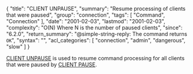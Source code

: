 {
  "title": "CLIENT UNPAUSE",
  "summary": "Resume processing of clients that were paused",
  "group": "connection",
  "tags": [
    "Command",
    "Connection"
  ],
  "date": "2001-02-03",
  "lastmod": "2001-02-03",
  "complexity": "O(N) Where N is the number of paused clients",
  "since": "6.2.0",
  "return_summary": "@simple-string-reply: The command returns `OK`",
  "syntax": "",
  "acl_categories": [
    "connection",
    "admin",
    "dangerous",
    "slow"
  ]
}

[CLIENT UNPAUSE](/commands/client-unpause) is used to resume command processing for all clients that were paused by [CLIENT PAUSE](/commands/client-pause).

